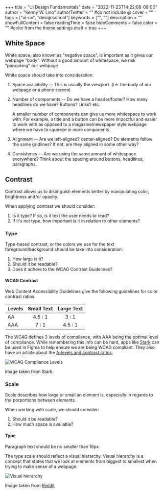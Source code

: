 +++
title = "Ui Design Fundamentals"
date = "2022-11-23T14:22:08-08:00"
author = "Kenny W. Lino"
authorTwitter = "" #do not include @
cover = ""
tags = ["ui-ux", "designschool"]
keywords = ["", ""]
description = ""
showFullContent = false
readingTime = false
hideComments = false
color = "" #color from the theme settings
draft = true
+++

## White Space

White space, also known as "negative space", is important as it gives our webpage "body". Without a good amount of whitespace, we risk "pancaking" our webpage

White space should take into consideration:

1. Space availability -- This is usually the viewport. (i.e. the body of our webpage or a phone screen)

2. Number of components -- Do we have a header/footer? How many headlines do we have? Buttons? Links? etc.

    A smaller number of components can give us more whitespace to work with. For example, a title and a button can be more impactful and easier to work with as opposed to a magazine/newspaper style webpage where we have to squeeze in more components.

3. Alignment -- Are we left-aligned? center-aligned? Do elements follow the same gridlines? If not, are they aligned in some other way?

4. Consistency -- Are we using the same amount of whitespace everywhere? Think about the spacing around buttons, headlines, paragraphs. 

## Contrast

Contrast allows us to distinguish elements better by manipulating color, brightness and/or opacity.

When applying contrast we should consider:

1. Is it type? If so, is it text the user needs to read?
2. If it's not type, how important is it in relation to other elements?

### Type

Type-based contrast, or the colors we use for the text foreground/background should be take into consideration:

1. How large is it?
2. Should it be readable?
3. Does it adhere to the WCAG Contrast Guidelines?

#### WCAG Contrast

Web Content Accessibility Guidelines give the following guidelines for color contrast ratios.

| Levels | Small Text | Large Text |
| ------ | :--------: | :--------: |
| AA     |  4.5 : 1   |   3 : 1    |
| AAA    |   7 : 1    |  4.5 : 1   |

The WCAG defines 3 levels of compliance, with AAA being the optimal level of compliance. While remembering this info can be hard, apps like [Stark](https://www.getstark.co/) can be used in Figma to help ensure we are being WCAG compliant. They also have an article about the [A-levels and contrast ratios](https://www.getstark.co/blog/accessible-contrast-ratios-and-a-levels-explained).

![WCAG Compliance Levels](https://res.cloudinary.com/stark-lab/image/upload/v1649356355/compliance_levels_f8abbf659e.png)

Image taken from Stark.

### Scale

Scale describes how large or small an element is, especially in regards to the porportions between elements.

When working with scale, we should consider:

1. Should it be readable?
2. How much space is available?

#### Type

Paragraph text should be no smaller than 16px.

The type scale should reflect a visual hierarchy. Visual hierarchy is a concept that states that we look at elements from biggest to smallest when trying to make sense of a webpage.

![Visual hierarchy](https://i.imgur.com/UqPKZ96.jpg)

Image taken from [Reddit](https://www.reddit.com/r/web_design/comments/bzjjfr/visual_hierarchy_perfectly_illustrated/)

